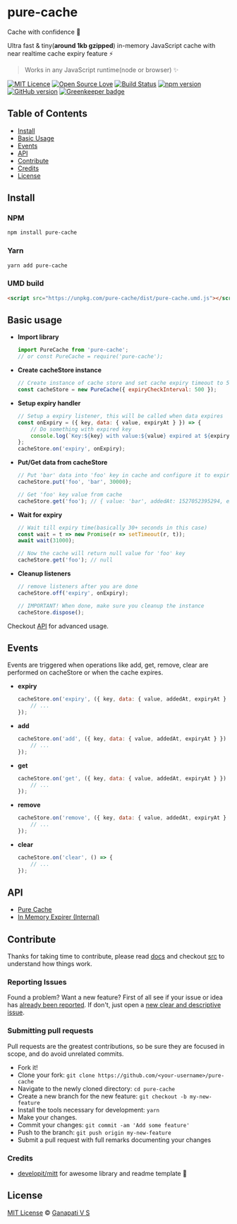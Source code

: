 # pure-cache

Cache with confidence 🎉

Ultra fast & tiny(**around 1kb gzipped**) in-memory JavaScript cache with near realtime cache expiry feature ⚡

> Works in any JavaScript runtime(node or browser) ✨

[![MIT Licence](https://badges.frapsoft.com/os/mit/mit.svg?v=103)](https://opensource.org/licenses/mit-license.php)
[![Open Source Love](https://badges.frapsoft.com/os/v2/open-source.svg?v=103)](https://github.com/ganapativs/pure-cache/)
[![Build Status](https://travis-ci.com/ganapativs/pure-cache.svg?branch=master)](https://travis-ci.com/ganapativs/pure-cache)
[![npm version](https://badge.fury.io/js/pure-cache.svg)](https://badge.fury.io/js/pure-cache)
[![GitHub version](https://badge.fury.io/gh/ganapativs%2Fpure-cache.svg)](https://badge.fury.io/gh/ganapativs%2Fpure-cache) [![Greenkeeper badge](https://badges.greenkeeper.io/ganapativs/pure-cache.svg)](https://greenkeeper.io/)

## Table of Contents

- [Install](#install)
- [Basic Usage](#basic-usage)
- [Events](#events)
- [API](#api)
- [Contribute](#contribute)
- [Credits](#credits)
- [License](#license)

## Install

### NPM

```sh
npm install pure-cache
```

### Yarn

```sh
yarn add pure-cache
```

### UMD build

```html
<script src="https://unpkg.com/pure-cache/dist/pure-cache.umd.js"></script>
```

## Basic usage

- **Import library**
    ```js
    import PureCache from 'pure-cache';
    // or const PureCache = require('pure-cache');
    ```
- **Create cacheStore instance**
    ```js
    // Create instance of cache store and set cache expiry timeout to 500ms
    const cacheStore = new PureCache({ expiryCheckInterval: 500 });
    ```
- **Setup expiry handler**
    ```js
    // Setup a expiry listener, this will be called when data expires
    const onExpiry = ({ key, data: { value, expiryAt } }) => {
        // Do something with expired key
        console.log(`Key:${key} with value:${value} expired at ${expiryAt}.`);
    };
    cacheStore.on('expiry', onExpiry);
    ```
- **Put/Get data from cacheStore**
    ```js
    // Put 'bar' data into 'foo' key in cache and configure it to expire after 30s
    cacheStore.put('foo', 'bar', 30000);

    // Get 'foo' key value from cache
    cacheStore.get('foo'); // { value: 'bar', addedAt: 1527052395294, expiryAt: 1527052425294 }
    ```
- **Wait for expiry**
    ```js
    // Wait till expiry time(basically 30+ seconds in this case)
    const wait = t => new Promise(r => setTimeout(r, t));
    await wait(31000);

    // Now the cache will return null value for 'foo' key
    cacheStore.get('foo'); // null
    ```
- **Cleanup listeners**
    ```js
    // remove listeners after you are done
    cacheStore.off('expiry', onExpiry);

    // IMPORTANT! When done, make sure you cleanup the instance
    cacheStore.dispose();
    ```
Checkout [API](#api) for advanced usage.


## Events

Events are triggered when operations like add, get, remove, clear are performed on cacheStore or when the cache expires.

- **expiry**
    ```js
    cacheStore.on('expiry', ({ key, data: { value, addedAt, expiryAt } }) => {
        // ...
    });
    ```
- **add**
    ```js
    cacheStore.on('add', ({ key, data: { value, addedAt, expiryAt } }) => {
        // ...
    });
    ```
- **get**
    ```js
    cacheStore.on('get', ({ key, data: { value, addedAt, expiryAt } }) => {
        // ...
    });
    ```
- **remove**
    ```js
    cacheStore.on('remove', ({ key, data: { value, addedAt, expiryAt } }) => {
        // ...
    });
    ```
- **clear**
    ```js
    cacheStore.on('clear', () => {
        // ...
    });
    ```

## API

- [Pure Cache](docs/pureCache.md)
- [In Memory Expirer (Internal)](docs/inMemoryExpirer.md)

## Contribute

Thanks for taking time to contribute, please read [docs](docs) and checkout [src](src) to understand how things work.

### Reporting Issues

Found a problem? Want a new feature? First of all see if your issue or idea has [already been reported](../../issues).
If don't, just open a [new clear and descriptive issue](../../issues/new).

### Submitting pull requests

Pull requests are the greatest contributions, so be sure they are focused in scope, and do avoid unrelated commits.

- Fork it!
- Clone your fork: `git clone https://github.com/<your-username>/pure-cache`
- Navigate to the newly cloned directory: `cd pure-cache`
- Create a new branch for the new feature: `git checkout -b my-new-feature`
- Install the tools necessary for development: `yarn`
- Make your changes.
- Commit your changes: `git commit -am 'Add some feature'`
- Push to the branch: `git push origin my-new-feature`
- Submit a pull request with full remarks documenting your changes

### Credits

- [developit/mitt](https://github.com/developit/mitt) for awesome library and readme template 🙏

## License

[MIT License](https://opensource.org/licenses/MIT) © [Ganapati V S](http://meetguns.com)
